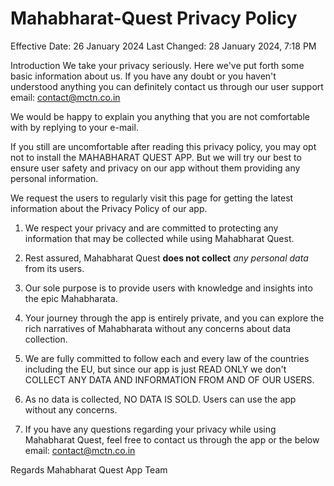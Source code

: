 # Mahabharat-Quest Privacy Policy

Effective Date: 26 January 2024
Last Changed: 28 January 2024, 7:18 PM

Introduction
We take your privacy seriously. Here we've put forth some basic information about us. If you have any doubt or you haven't understood anything you can definitely contact us through our user support email: contact@mctn.co.in

We would be happy to explain you anything that you are not comfortable with by replying to your e-mail.

If you still are uncomfortable after reading this privacy policy, you may opt not to install the MAHABHARAT QUEST APP. But we will try our best to ensure user safety and privacy on our app without them providing any personal information.

We request the users to regularly visit this page for getting the latest information about the Privacy Policy of our app.

1. We respect your privacy and are committed to protecting any information that may be collected while using Mahabharat Quest. 

2. Rest assured, Mahabharat Quest **does not collect** *any personal data* from its users.

4. Our sole purpose is to provide users with knowledge and insights into the epic Mahabharata.

5. Your journey through the app is entirely private, and you can explore the rich narratives of Mahabharata without any concerns about data collection.

6. We are fully committed to follow each and every law of the countries including the EU, but since our app is just READ ONLY we don't COLLECT ANY DATA AND INFORMATION FROM AND OF OUR USERS.

7. As no data is collected, NO DATA IS SOLD. Users can use the app without any concerns.
  
8. If you have any questions regarding your privacy while using Mahabharat Quest, feel free to contact us through the app or the below email:
   contact@mctn.co.in

Regards
Mahabharat Quest App Team
